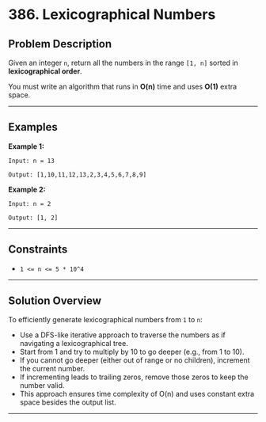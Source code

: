 # 386. Lexicographical Numbers

## Problem Description

Given an integer `n`, return all the numbers in the range `[1, n]` sorted in **lexicographical order**.

You must write an algorithm that runs in **O(n)** time and uses **O(1)** extra space.

---

## Examples

**Example 1:**

 `Input: n = 13`

`Output: [1,10,11,12,13,2,3,4,5,6,7,8,9]`


**Example 2:**

`Input: n = 2`

`Output: [1, 2]`


---

## Constraints

- `1 <= n <= 5 * 10^4`

---

## Solution Overview

To efficiently generate lexicographical numbers from `1` to `n`:

- Use a DFS-like iterative approach to traverse the numbers as if navigating a lexicographical tree.
- Start from 1 and try to multiply by 10 to go deeper (e.g., from 1 to 10).
- If you cannot go deeper (either out of range or no children), increment the current number.
- If incrementing leads to trailing zeros, remove those zeros to keep the number valid.
- This approach ensures time complexity of O(n) and uses constant extra space besides the output list.

---
